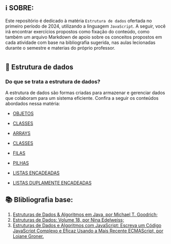 ## ℹ **SOBRE:**

Este repositório é dedicado à matéria ```Estrutura de dados``` ofertada no primeiro período de 2024, utilizando a linguagem ```JavaScript```. A seguir, você irá encontrar exercícios propostos como fixação do conteúdo, como também um arquivo Markdown de apoio sobre os conceitos propostos em cada atividade com base na bibliografia sugerida, nas aulas lecionadas durante o semestre e materias do próprio professor.
#
## 🎲 **Estrutura de dados** 
### Do que se trata a estrutura de dados?
A estrutura de dados são formas criadas para armazenar e gerenciar dados que colaboram para um sistema eficiente. Confira a seguir os conteúdos abordados nessa matéria: 

- [OBJETOS](ED-AULAS\OBJETOS\objetos.md)
- [CLASSES](ED-AULAS\CLASSES\classes.md)
- [ARRAYS](ED-AULAS\ARRAYS\Arrays.md)
- [CLASSES](ED-AULAS\CLASSES\classes.md)
- [FILAS](ED-AULAS\FILAS\filas.md)
- [PILHAS](ED-AULAS\PILHAS\pilhas.md)

- [LISTAS ENCADEADAS](ED-AULAS\LISTA-ENCANDEADA\listasEncadeadas.md)
- [LISTAS DUPLAMENTE ENCADEADAS](ED-AULAS\LISTAS-DUPLAMENTE-ENCADEADAS\listasDuplamenteEncandeadas.md)



## 📚 **Blibliografia base:** 

1. [Estruturas de Dados & Algoritmos em Java, por  Michael T. Goodrich;](https://www.amazon.com.br/Estruturas-Dados-Algoritmos-em-Java/dp/8582600186)
2. [Estruturas de Dados: Volume 18, por Nina Edelweiss;](https://www.amazon.com.br/Estruturas-Dados-18-Nina-Edelweiss/dp/8577803813)
3. [Estruturas de Dados e Algoritmos com JavaScript: Escreva um Código JavaScript Complexo e Eficaz Usando a Mais Recente ECMAScript, por Loiane Groner.](https://www.amazon.com.br/Estruturas-Dados-Algoritmos-Com-Javascript/dp/8575226932)
